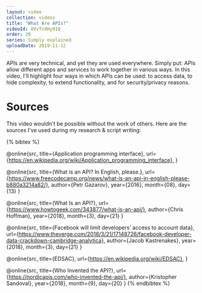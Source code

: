 ```yaml
---
layout: video
collection: videos
title: "What Are APIs?"
videoId: OVvTv9Hy91Q
order: 29
series: Simply explained
uploadDate: 2019-11-12
---
```


APIs are very technical, and yet they are used everywhere. Simply put: APIs allow different apps and services to work together in various ways. In this video, I'll highlight four ways in which APIs can be used: to access data, to hide complexity, to extend functionality, and for security/privacy reasons.


# Sources
This video wouldn't be possible without the work of others. Here are the sources I've used during my research & script writing:

{% bibtex %}

@online{src,
    title={Application programming interface},
    url={https://en.wikipedia.org/wiki/Application_programming_interface},
}

@online{src,
    title={What is an API? In English, please.},
    url={https://www.freecodecamp.org/news/what-is-an-api-in-english-please-b880a3214a82/},
    author={Petr Gazarov},
    year={2016},
    month={08},
    day={13}
}

@online{src,
    title={What Is an API?},
    url={https://www.howtogeek.com/343877/what-is-an-api/},
    author={Chris Hoffman},
    year={2018},
    month={3},
    day={21}
}

@online{src,
    title={Facebook will limit developers’ access to account data},
    url={https://www.theverge.com/2018/3/21/17148726/facebook-developer-data-crackdown-cambridge-analytica},
    author={Jacob Kastrenakes},
    year={2018},
    month={3},
    day={21}
}

@online{src,
    title={EDSAC},
    url={https://en.wikipedia.org/wiki/EDSAC},
}

@online{src,
    title={Who Invented the API?},
    url={https://nordicapis.com/who-invented-the-api/},
    author={Kristopher Sandoval},
    year={2018},
    month={9},
    day={20}
}
{% endbibtex %}
